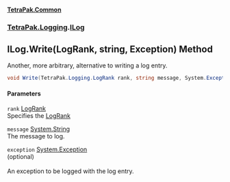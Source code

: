 #### [TetraPak.Common](index.md 'index')
### [TetraPak.Logging](TetraPak_Logging.md 'TetraPak.Logging').[ILog](TetraPak_Logging_ILog.md 'TetraPak.Logging.ILog')
## ILog.Write(LogRank, string, Exception) Method
Another, more arbitrary, alternative to writing a log entry.  
```csharp
void Write(TetraPak.Logging.LogRank rank, string message, System.Exception exception=null);
```
#### Parameters
<a name='TetraPak_Logging_ILog_Write(TetraPak_Logging_LogRank_string_System_Exception)_rank'></a>
`rank` [LogRank](TetraPak_Logging_LogRank.md 'TetraPak.Logging.LogRank')  
Specifies the [LogRank](TetraPak_Logging_LogRank.md 'TetraPak.Logging.LogRank')
  
<a name='TetraPak_Logging_ILog_Write(TetraPak_Logging_LogRank_string_System_Exception)_message'></a>
`message` [System.String](https://docs.microsoft.com/en-us/dotnet/api/System.String 'System.String')  
The message to log.  
  
<a name='TetraPak_Logging_ILog_Write(TetraPak_Logging_LogRank_string_System_Exception)_exception'></a>
`exception` [System.Exception](https://docs.microsoft.com/en-us/dotnet/api/System.Exception 'System.Exception')  
(optional)<br/>  
An exception to be logged with the log entry.   
  

